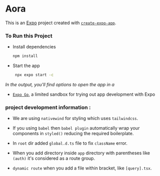 # Aora

This is an [Expo](https://expo.dev) project created with [`create-expo-app`](https://www.npmjs.com/package/create-expo-app).

### To Run this Project

- Install dependencies

  ```bash
  npm install
  ```

- Start the app

  ```bash
   npx expo start -c
  ```

_In the output, you'll find options to open the app in a_

- [`Expo Go`](https://expo.dev/go), a limited sandbox for trying out app development with Expo

### **project development information :**

- We are using `nativewind` for styling which uses `tailwindcss`.

- If you using `babel` then `babel plugin` automatically wrap your components in `styled()` reducing the required boilerplate.

- In `root` dir added `global.d.ts` file to fix `className` error.
- When you add directory inside `app` directory with parentheses like `(auth)` it's considered as a route group.
- `dynamic route` when you add a file within bracket, like `[query].tsx`.
